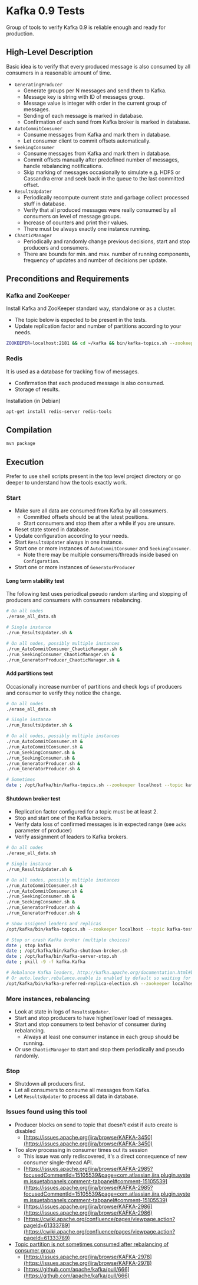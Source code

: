 Kafka 0.9 Tests
===============

Group of tools to verify Kafka 0.9 is reliable enough and ready for production.


High-Level Description
----------------------

Basic idea is to verify that every produced message is also consumed by all consumers in a reasonable amount of time.

- `GeneratingProducer`
    - Generate groups per N messages and send them to Kafka.
    - Message key is string with ID of messages group.
    - Message value is integer with order in the current group of messages.
    - Sending of each message is marked in database.
    - Confirmation of each send from Kafka broker is marked in database.
- `AutoCommitConsumer`
    - Consume messages from Kafka and mark them in database.
    - Let consumer client to commit offsets automatically.
- `SeekingConsumer`
    - Consume messages from Kafka and mark them in database.
    - Commit offsets manually after predefined number of messages, handle rebalancing notifications.
    - Skip marking of messages occasionally to simulate e.g. HDFS or Cassandra error and seek back in the queue to the last committed offset.
- `ResultsUpdater`
    - Periodically recompute current state and garbage collect processed stuff in database.
    - Verify that all produced messages were really consumed by all consumers on level of message groups.
    - Increase of counters and print their values.
    - There must be always exactly one instance running.
- `ChaoticManager`
    - Periodically and randomly change previous decisions, start and stop producers and consumers.
    - There are bounds for min. and max. number of running components, frequency of updates and number of decisions per update.


Preconditions and Requirements
------------------------------

### Kafka and ZooKeeper

Install Kafka and ZooKeeper standard way, standalone or as a cluster.

- The topic below is expected to be present in the tests.
- Update replication factor and number of partitions according to your needs.

````sh
ZOOKEEPER=localhost:2181 && cd ~/kafka && bin/kafka-topics.sh --zookeeper $ZOOKEEPER --create --replication-factor 2 --partitions 9 --topic kafka-test
````


### Redis

It is used as a database for tracking flow of messages.

- Confirmation that each produced message is also consumed.
- Storage of results.

Installation (in Debian)

````sh
apt-get install redis-server redis-tools
````


Compilation
-----------

````sh
mvn package
````


Execution
---------

Prefer to use shell scripts present in the top level project directory or go deeper to understand how the tools exactly work.

### Start

- Make sure all data are consumed from Kafka by all consumers.
    - Committed offsets should be at the latest positions.
    - Start consumers and stop them after a while if you are unsure.
- Reset state stored in database.
- Update configuration according to your needs.
- Start `ResultsUpdater` always in one instance.
- Start one or more instances of `AutoCommitConsumer` and `SeekingConsumer`.
    - Note there may be multiple consumers/threads inside based on `Configuration`.
- Start one or more instances of `GeneratorProducer`


#### Long term stability test

The following test uses periodical pseudo random starting and stopping of producers and consumers with consumers rebalancing.

````sh
# On all nodes
./erase_all_data.sh
````

````sh
# Single instance
./run_ResultsUpdater.sh &
````

````sh
# On all nodes, possibly multiple instances
./run_AutoCommitConsumer_ChaoticManager.sh &
./run_SeekingConsumer_ChaoticManager.sh &
./run_GeneratorProducer_ChaoticManager.sh &
````

#### Add partitions test

Occasionally increase number of partitions and check logs of producers and consumer to verify they notice the change.

````sh
# On all nodes
./erase_all_data.sh
````

````sh
# Single instance
./run_ResultsUpdater.sh &
````

````sh
# On all nodes, possibly multiple instances
./run_AutoCommitConsumer.sh &
./run_AutoCommitConsumer.sh &
./run_SeekingConsumer.sh &
./run_SeekingConsumer.sh &
./run_GeneratorProducer.sh &
./run_GeneratorProducer.sh &
````

````sh
# Sometimes
date ; /opt/kafka/bin/kafka-topics.sh --zookeeper localhost --topic kafka-test --alter --partitions 42
````


#### Shutdown broker test

- Replication factor configured for a topic must be at least 2.
- Stop and start one of the Kafka brokers.
- Verify data loss of confirmed messages is in expected range (see `acks` parameter of producer)
- Verify assignment of leaders to Kafka brokers.

````sh
# On all nodes
./erase_all_data.sh
````

````sh
# Single instance
./run_ResultsUpdater.sh &
````

````sh
# On all nodes, possibly multiple instances
./run_AutoCommitConsumer.sh &
./run_AutoCommitConsumer.sh &
./run_SeekingConsumer.sh &
./run_SeekingConsumer.sh &
./run_GeneratorProducer.sh &
./run_GeneratorProducer.sh &
````

````sh
# Show assigned leaders and replicas
/opt/kafka/bin/kafka-topics.sh --zookeeper localhost --topic kafka-test --describe
````

````sh
# Stop or crash Kafka broker (multiple choices)
date ; stop kafka
date ; /opt/kafka/bin/kafka-shutdown-broker.sh
date ; /opt/kafka/bin/kafka-server-stop.sh
date ; pkill -9 -f kafka.Kafka
````

````sh
# Rebalance Kafka leaders, http://kafka.apache.org/documentation.html#basic_ops_leader_balancing
# Or auto.leader.rebalance.enable is enabled by default so waiting for a while should be enough
/opt/kafka/bin/kafka-preferred-replica-election.sh --zookeeper localhost
````


### More instances, rebalancing

- Look at state in logs of `ResultsUpdater`.
- Start and stop producers to have higher/lower load of messages.
- Start and stop consumers to test behavior of consumer during rebalancing.
    - Always at least one consumer instance in each group should be running.
- Or use `ChaoticManager` to start and stop them periodically and pseudo randomly.


### Stop

- Shutdown all producers first.
- Let all consumers to consume all messages from Kafka.
- Let `ResultsUpdater` to process all data in database.


### Issues found using this tool

- Producer blocks on send to topic that doesn't exist if auto create is disabled
    - [https://issues.apache.org/jira/browse/KAFKA-3450](https://issues.apache.org/jira/browse/KAFKA-3450)
- Too slow processing in consumer times out its session
    - This issue was only rediscovered, it's a direct consequence of new consumer single-thread API.
    - [https://issues.apache.org/jira/browse/KAFKA-2985?focusedCommentId=15105539&page=com.atlassian.jira.plugin.system.issuetabpanels:comment-tabpanel#comment-15105539](https://issues.apache.org/jira/browse/KAFKA-2985?focusedCommentId=15105539&page=com.atlassian.jira.plugin.system.issuetabpanels:comment-tabpanel#comment-15105539)
    - [https://issues.apache.org/jira/browse/KAFKA-2986](https://issues.apache.org/jira/browse/KAFKA-2986)
    - [https://cwiki.apache.org/confluence/pages/viewpage.action?pageId=61333789](https://cwiki.apache.org/confluence/pages/viewpage.action?pageId=61333789)
- [Topic partition is not sometimes consumed after rebalancing of consumer group](https://github.com/avast/kafka-tests/tree/issue1/issues/1_rebalancing)
    - [https://issues.apache.org/jira/browse/KAFKA-2978](https://issues.apache.org/jira/browse/KAFKA-2978)
    - [https://github.com/apache/kafka/pull/666](https://github.com/apache/kafka/pull/666)
